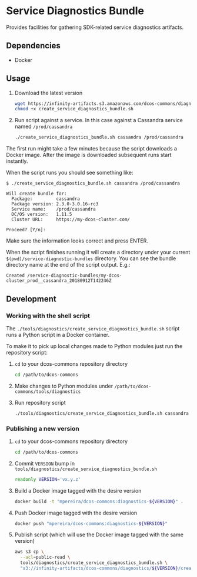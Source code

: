 # Service Diagnostics Bundle

Provides facilities for gathering SDK-related service diagnostics artifacts.

## Dependencies
- Docker

## Usage

1. Download the latest version

   ```bash
   wget https://infinity-artifacts.s3.amazonaws.com/dcos-commons/diagnostics/v0.1.0/create_service_diagnostics_bundle.sh
   chmod +x create_service_diagnostics_bundle.sh
   ```

1. Run script against a service. In this case against a Cassandra service named `/prod/cassandra`

   ```bash
   ./create_service_diagnostics_bundle.sh cassandra /prod/cassandra
   ```

The first run might take a few minutes because the script downloads a Docker image. After the image is downloaded
subsequent runs start instantly.

When the script runs you should see something like:
```
$ ./create_service_diagnostics_bundle.sh cassandra /prod/cassandra

Will create bundle for:
  Package:         cassandra
  Package version: 2.3.0-3.0.16-rc3
  Service name:    /prod/cassandra
  DC/OS version:   1.11.5
  Cluster URL:     https://my-dcos-cluster.com/

Proceed? [Y/n]:
```

Make sure the information looks correct and press ENTER.

When the script finishes running it will create a directory under your current `$(pwd)/service-diagnostic-bundles`
directory. You can see the bundle directory name at the end of the script output. E.g.:
```
Created /service-diagnostic-bundles/my-dcos-cluster_prod__cassandra_20180912T142246Z
```

## Development

### Working with the shell script
The `./tools/diagnostics/create_service_diagnostics_bundle.sh` script runs a
Python script in a Docker container.

To make it to pick up local changes made to Python modules just run the
repository script:

1. `cd` to your dcos-commons repository directory
   ```bash
   cd /path/to/dcos-commons
   ```

1. Make changes to Python modules under `/path/to/dcos-commons/tools/diagnostics`

1. Run repository script
   ```bash
   ./tools/diagnostics/create_service_diagnostics_bundle.sh cassandra /prod/cassandra
   ```

### Publishing a new version

1. `cd` to your dcos-commons repository directory

   ```bash
   cd /path/to/dcos-commons
   ```

1. Commit `VERSION` bump in `tools/diagnostics/create_service_diagnostics_bundle.sh`

   ```bash
   readonly VERSION='vx.y.z'
   ```

1. Build a Docker image tagged with the desire version

   ```bash
   docker build -t "mpereira/dcos-commons:diagnostics-${VERSION}" .
   ```

1. Push Docker image tagged with the desire version

   ```bash
   docker push "mpereira/dcos-commons:diagnostics-${VERSION}"
   ```

1. Publish script (which will use the Docker image tagged with the same version)

   ```bash
   aws s3 cp \
     --acl=public-read \
     tools/diagnostics/create_service_diagnostics_bundle.sh \
     "s3://infinity-artifacts/dcos-commons/diagnostics/${VERSION}/create_service_diagnostics_bundle.sh"
   ```
